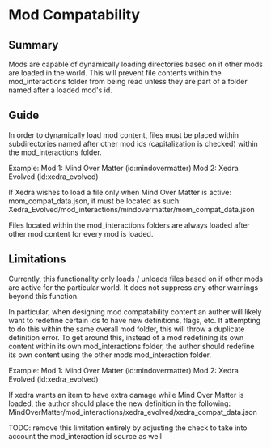 # Mod Compatability

## Summary

Mods are capable of dynamically loading directories based on if other mods are loaded in the world.  This will prevent file contents within the mod_interactions folder from being read unless they are part of a folder named after a loaded mod's id.

## Guide

In order to dynamically load mod content, files must be placed within subdirectories named after other mod ids (capitalization is checked) within the mod_interactions folder.

Example:
Mod 1: Mind Over Matter (id:mindovermatter)
Mod 2: Xedra Evolved (id:xedra_evolved)

If Xedra wishes to load a file only when Mind Over Matter is active: mom_compat_data.json, it must be located as such:
Xedra_Evolved/mod_interactions/mindovermatter/mom_compat_data.json

Files located within the mod_interactions folders are always loaded after other mod content for every mod is loaded.

## Limitations

Currently, this functionality only loads / unloads files based on if other mods are active for the particular world.  It does not suppress any other warnings beyond this function.

In particular, when designing mod compatability content an auther will likely want to redefine certain ids to have new definitions, flags, etc.  If attempting to do this within the same overall mod folder, this will throw a duplicate definition error.  To get around this, instead of a mod redefining its own content within its own mod_interactions folder, the author should redefine its own content using the other mods mod_interaction folder.

Example:
Mod 1: Mind Over Matter (id:mindovermatter)
Mod 2: Xedra Evolved (id:xedra_evolved)

If xedra wants an item to have extra damage while Mind Over Matter is loaded, the author should place the new definition in the following:
MindOverMatter/mod_interactions/xedra_evolved/xedra_compat_data.json

TODO: remove this limitation entirely by adjusting the check to take into account the mod_interaction id source as well